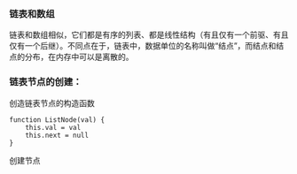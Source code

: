 ### 链表和数组
链表和数组相似，它们都是有序的列表、都是线性结构（有且仅有一个前驱、有且仅有一个后继）。不同点在于，链表中，数据单位的名称叫做“结点”，而结点和结点的分布，在内存中可以是离散的。


### 链表节点的创建：
创造链表节点的构造函数
```
function ListNode(val) {
	this.val = val
	this.next = null
}

```
创建节点
